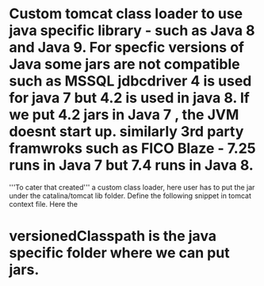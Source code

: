 # Custom tomcat class loader to use java specific library - such as Java 8 and Java 9. For specfic versions of Java some jars are not compatible such as MSSQL jdbcdriver 4 is used for java 7 but 4.2 is used in java 8. If we put 4.2 jars in Java 7 , the JVM doesnt start up. similarly 3rd party framwroks such as FICO Blaze - 7.25 runs in Java 7 but 7.4 runs in Java 8.

'''To cater that created''' a custom class loader, here user has to put the jar under the catalina/tomcat lib folder.
Define the following snippet in tomcat context file. Here the 
# versionedClasspath is the java specific folder where we can put jars. 
<Loader className="com.util.loader.CatalinaWebappLoader" virtualClasspath="${Generic_location}\specific.jar;${network_path}\PROPERTIES"  versionedClasspath="${specific location for version specific jars}"/>

